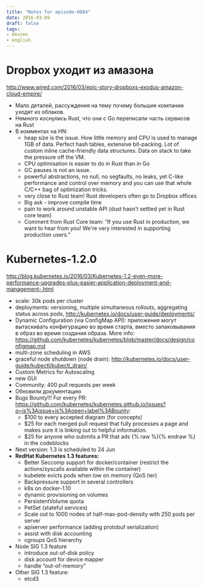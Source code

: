 ```yaml
---
title: "Notes for episode-0084"
date: 2016-03-09
draft: false
tags:
- devzen
- english
---
```


# Dropbox уходит из амазона
http://www.wired.com/2016/03/epic-story-dropboxs-exodus-amazon-cloud-empire/

- Мало деталей, рассуждения на тему почему большие компании уходят из облаков.
- Немного коснулись Rust, что они с Go переписали часть сервисов на Rust
- В комментах на HN:
  - heap size is the issue. How little memory and CPU is used to manage 1GB of data. Perfect hash tables, extensive bit-packing. Lot of custom inline cache-friendly data structures. Data on stack to take the pressure off the VM.
  - CPU optimisation is easier to do in Rust than in Go
  - GC pauses is not an issue.
  - powerful abstractions, no null, no segfaults, no leaks, yet C-like performance and control over memory and you can use that whole C/C++ bag of optimization tricks.
  - very close to Rust team! Rust developers often go to Dropbox offices
  - Big ask - improve compile time
  - pain to work around unstable API (dust hasn't settled yet in Rust core team)
  - Comment from Rust Core team: “If you use Rust in production, we want to hear from you! We're very interested in supporting production users.”

# Kubernetes-1.2.0
http://blog.kubernetes.io/2016/03/Kubernetes-1.2-even-more-performance-upgrades-plus-easier-application-deployment-and-management-.html

- scale: 30k pods per cluster
- deployments: versioning, multiple simultaneous rollouts, aggregating status across pods, http://kubernetes.io/docs/user-guide/deployments/
- Dynamic Configuration (via ConfigMap API): приложения могут вытаскивать конфигурацию во время старта, вместо запаковывания  в образ во время создания образа. More info: https://github.com/kubernetes/kubernetes/blob/master/docs/design/configmap.md
- multi-zone scheduling in AWS
- graceful node shutdown (node drain): http://kubernetes.io/docs/user-guide/kubectl/kubectl_drain/
- Custom Metrics for Autoscaling
- new GUI
- Community: 400 pull requests per week
- Обновили документацию
- Bugs Bounty!!! For every PR: https://github.com/kubernetes/kubernetes.github.io/issues?q=is%3Aissue+is%3Aopen+label%3ABounty:
    - $100 to every accepted diagram (for concepts)
    - $25  for each merged pull request that fully processes a page and makes sure it is linking out to helpful information.
    - $25 for anyone who submits a PR that ads {% raw %}{% endraw %} in the codeblocks
- Next version: 1.3 is scheduled to 24 Jun
- **RedHat Kubernetes 1.3 features:**
  - Better Seccomp support for docker/container (restrict the actions/syscalls available within the container)
  - kubelete evicts pods when low on memory (QoS tier)
  - Backpressure support in several controllers
  - k8s on docker-1.10
  - dynamic provisioning on volumes
  - PersistentVolume quota
  - PetSet (stateful services)
  - Scale out to 1000 nodes of half-max-pod-density with 250 pods per server
  - apiserver performance (adding protobuf serialization)
  - assist with disk accounting
  - cgroups QoS hierarchy
- Node SIG 1.3 feature
  - introduce out-of-disk policy
  - disk account for device mapper
  - handle “out-of-memory”
- Other SIG 1.3 feature:
    - etcd3
